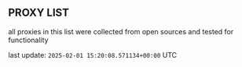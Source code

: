 ## PROXY LIST

all proxies in this list were collected from open sources and tested for functionality

last update: `2025-02-01 15:20:08.571134+00:00` UTC